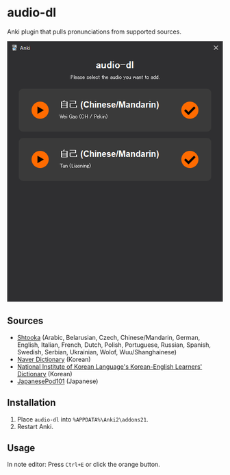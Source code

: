 # audio-dl

Anki plugin that pulls pronunciations from supported sources.

![Preview](preview.png)

## Sources

- [Shtooka](https://shtooka.net/) (Arabic, Belarusian, Czech, Chinese/Mandarin, German, English, Italian, French, Dutch, Polish, Portuguese, Russian, Spanish, Swedish, Serbian, Ukrainian, Wolof, Wuu/Shanghainese)
- [Naver Dictionary](https://korean.dict.naver.com/koendict/#/main) (Korean)
- [National Institute of Korean Language's Korean-English Learners' Dictionary](https://krdict.korean.go.kr/eng) (Korean)
- [JapanesePod101](https://www.japanesepod101.com/japanese-dictionary/) (Japanese)

## Installation

1. Place `audio-dl` into `%APPDATA%\Anki2\addons21`.
2. Restart Anki.

## Usage

In note editor: Press `Ctrl+E` or click the orange button.
